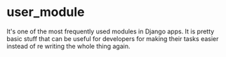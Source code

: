 # user_module
It's one of the most frequently used modules in Django apps. 
It is pretty basic stuff that can be useful for developers for making their tasks easier instead of re writing the whole thing again. 
